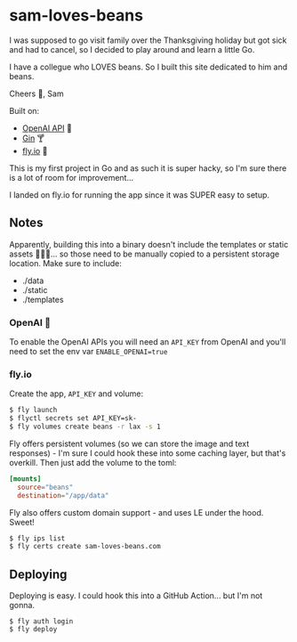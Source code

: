 # sam-loves-beans

I was supposed to go visit family over the Thanksgiving holiday but got sick and
had to cancel, so I decided to play around and learn a little Go.

I have a collegue who LOVES beans. So I built this site dedicated to him and
beans.

Cheers 🍻, Sam

Built on:

- [OpenAI API](https://beta.openai.com/docs/introduction) 🧠
- [Gin](https://github.com/gin-gonic/gin) 🍸
- [fly.io](https://fly.io/) 🚀

This is my first project in Go and as such it is super hacky, so I'm sure there
is a lot of room for improvement...

I landed on fly.io for running the app since it was SUPER easy to setup.

## Notes

Apparently, building this into a binary doesn't include the templates or static
assets 🤷🏻‍♂️... so those need to be manually copied to a persistent storage
location. Make sure to include:

- ./data
- ./static
- ./templates

### OpenAI 🧠

To enable the OpenAI APIs you will need an `API_KEY` from OpenAI and you'll need
to set the env var `ENABLE_OPENAI=true`

### fly.io

Create the app, `API_KEY` and volume:

```bash
$ fly launch
$ flyctl secrets set API_KEY=sk-
$ fly volumes create beans -r lax -s 1
```

Fly offers persistent volumes (so we can store the image and text responses) -
I'm sure I could hook these into some caching layer, but that's overkill. Then
just add the volume to the toml:

```toml
[mounts]
  source="beans"
  destination="/app/data"
```

Fly also offers custom domain support - and uses LE under the hood. Sweet!

```bash
$ fly ips list
$ fly certs create sam-loves-beans.com
```

## Deploying

Deploying is easy. I could hook this into a GitHub Action... but I'm not gonna.

```shell
$ fly auth login
$ fly deploy
```
